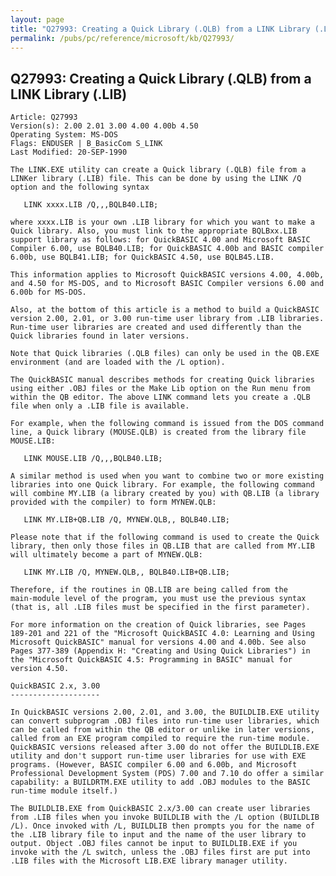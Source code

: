 ```yaml
---
layout: page
title: "Q27993: Creating a Quick Library (.QLB) from a LINK Library (.LIB)"
permalink: /pubs/pc/reference/microsoft/kb/Q27993/
---
```


## Q27993: Creating a Quick Library (.QLB) from a LINK Library (.LIB)

	Article: Q27993
	Version(s): 2.00 2.01 3.00 4.00 4.00b 4.50
	Operating System: MS-DOS
	Flags: ENDUSER | B_BasicCom S_LINK
	Last Modified: 20-SEP-1990
	
	The LINK.EXE utility can create a Quick library (.QLB) file from a
	LINKer library (.LIB) file. This can be done by using the LINK /Q
	option and the following syntax
	
	   LINK xxxx.LIB /Q,,,BQLB40.LIB;
	
	where xxxx.LIB is your own .LIB library for which you want to make a
	Quick library. Also, you must link to the appropriate BQLBxx.LIB
	support library as follows: for QuickBASIC 4.00 and Microsoft BASIC
	Compiler 6.00, use BQLB40.LIB; for QuickBASIC 4.00b and BASIC compiler
	6.00b, use BQLB41.LIB; for QuickBASIC 4.50, use BQLB45.LIB.
	
	This information applies to Microsoft QuickBASIC versions 4.00, 4.00b,
	and 4.50 for MS-DOS, and to Microsoft BASIC Compiler versions 6.00 and
	6.00b for MS-DOS.
	
	Also, at the bottom of this article is a method to build a QuickBASIC
	version 2.00, 2.01, or 3.00 run-time user library from .LIB libraries.
	Run-time user libraries are created and used differently than the
	Quick libraries found in later versions.
	
	Note that Quick libraries (.QLB files) can only be used in the QB.EXE
	environment (and are loaded with the /L option).
	
	The QuickBASIC manual describes methods for creating Quick libraries
	using either .OBJ files or the Make Lib option on the Run menu from
	within the QB editor. The above LINK command lets you create a .QLB
	file when only a .LIB file is available.
	
	For example, when the following command is issued from the DOS command
	line, a Quick library (MOUSE.QLB) is created from the library file
	MOUSE.LIB:
	
	   LINK MOUSE.LIB /Q,,,BQLB40.LIB;
	
	A similar method is used when you want to combine two or more existing
	libraries into one Quick library. For example, the following command
	will combine MY.LIB (a library created by you) with QB.LIB (a library
	provided with the compiler) to form MYNEW.QLB:
	
	   LINK MY.LIB+QB.LIB /Q, MYNEW.QLB,, BQLB40.LIB;
	
	Please note that if the following command is used to create the Quick
	library, then only those files in QB.LIB that are called from MY.LIB
	will ultimately become a part of MYNEW.QLB:
	
	   LINK MY.LIB /Q, MYNEW.QLB,, BQLB40.LIB+QB.LIB;
	
	Therefore, if the routines in QB.LIB are being called from the
	main-module level of the program, you must use the previous syntax
	(that is, all .LIB files must be specified in the first parameter).
	
	For more information on the creation of Quick libraries, see Pages
	189-201 and 221 of the "Microsoft QuickBASIC 4.0: Learning and Using
	Microsoft QuickBASIC" manual for versions 4.00 and 4.00b. See also
	Pages 377-389 (Appendix H: "Creating and Using Quick Libraries") in
	the "Microsoft QuickBASIC 4.5: Programming in BASIC" manual for
	version 4.50.
	
	QuickBASIC 2.x, 3.00
	--------------------
	
	In QuickBASIC versions 2.00, 2.01, and 3.00, the BUILDLIB.EXE utility
	can convert subprogram .OBJ files into run-time user libraries, which
	can be called from within the QB editor or unlike in later versions,
	called from an EXE program compiled to require the run-time module.
	QuickBASIC versions released after 3.00 do not offer the BUILDLIB.EXE
	utility and don't support run-time user libraries for use with EXE
	programs. (However, BASIC compiler 6.00 and 6.00b, and Microsoft
	Professional Development System (PDS) 7.00 and 7.10 do offer a similar
	capability: a BUILDRTM.EXE utility to add .OBJ modules to the BASIC
	run-time module itself.)
	
	The BUILDLIB.EXE from QuickBASIC 2.x/3.00 can create user libraries
	from .LIB files when you invoke BUILDLIB with the /L option (BUILDLIB
	/L). Once invoked with /L, BUILDLIB then prompts you for the name of
	the .LIB library file to input and the name of the user library to
	output. Object .OBJ files cannot be input to BUILDLIB.EXE if you
	invoke with the /L switch, unless the .OBJ files first are put into
	.LIB files with the Microsoft LIB.EXE library manager utility.
